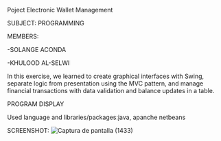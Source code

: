 Poject Electronic Wallet Management

SUBJECT: PROGRAMMING

MEMBERS:

-SOLANGE ACONDA

-KHULOOD AL-SELWI

In this exercise, we learned to create graphical interfaces with Swing,
separate logic from presentation using the MVC pattern, 
and manage financial transactions with data validation and balance updates in a table.

PROGRAM DISPLAY

Used language and libraries/packages:java, apanche netbeans

SCREENSHOT:
![Captura de pantalla (1433)](https://github.com/saacondac/UI-Java---Billetera/assets/169868069/a40e056c-59c3-4fa4-a12c-4ccae8956d05)

